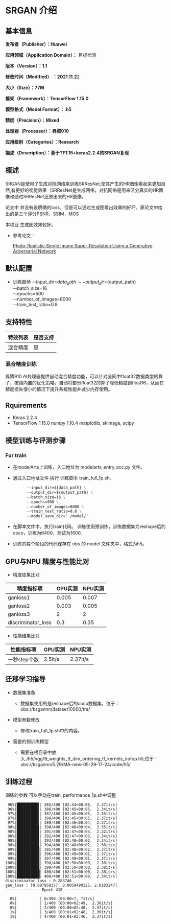 
# SRGAN 介绍

## 基本信息

**发布者（Publisher）：Huawei**

**应用领域（Application Domain）：** 目标检测

**版本（Version）：1.1**

**修改时间（Modified） ：2021.11.2**2

**大小（Size）：77M**

**框架（Framework）：TensorFlow 1.15.0**

**模型格式（Model Format）：.h5**

**精度（Precision）：Mixed**

**处理器（Processor）：昇腾910**

**应用级别（Categories）：Research**

**描述（Description）：基于TF1.15+keras2.2.4的SRGAN复现**

##  概述

SRGAN是使用了生成对抗网络来训练SRResNet,使其产生的HR图像看起来更加自然,有更好的视觉效果（SRResNet是生成网络，对抗网络是用来区分真实的HR图像和通过SRResNet还原出来的HR图像。

论文中 并没有说明确的loss，但是可以通过生成图看出效果的好坏。原论文中给出的是三个评分PSNR，SSIM，MOS

本项目 生成图效果较好。

+ 参考论文：

  [Photo-Realistic Single Image Super-Resolution Using a Generative Adversarial
Network](https://arxiv.org/pdf/1609.04802.pdf)

  




## 默认配置

+ 训练超参
        --input_dir=${data_path} \
        --output_dir=${output_path} \
        --batch_size=16 \
        --epochs=500 \
        --number_of_images=8000 \
        --train_test_ratio=0.8



##  支持特性

| 特效列表 | 是否支持 |
| -------- | -------- |
| 混合精度 | 是       |

### 混合精度训练

昇腾910 AI处理器提供自动混合精度功能，可以针对全网中float32数据类型的算子，按照内置的优化策略，自动将部分float32的算子降低精度到float16，从而在精度损失很小的情况下提升系统性能并减少内存使用。



## Rquirements

+ Keras 2.2.4
+ TensorFlow 1.15.0
numpy 1.10.4
matplotlib, skimage, scipy




## 模型训练与评测步骤

### For train

+ 在modelArts上训练，入口地址为 modelarts_entry_acc.py 文件。

+ 通过入口地址文件 执行 训练脚本 train_full_1p.sh。 

  ```python3.7 ./train.py \
        --input_dir=${data_path} \
        --output_dir=${output_path} \
        --batch_size=16 \
        --epochs=500 \
        --number_of_images=8000 \
        --train_test_ratio=0.8 \
        --model_save_dir='./model/'
  ```

+ 在脚本文件中，执行train代码。 训练使用预训练，训练数据集为reshape后的coco，训练为6400，测试为1600.

  

+ 训练的每个阶段的代码保存在 obs 的 model 文件夹中，格式为h5。






## GPU与NPU 精度与性能比对
- 精度结果比对

|精度指标项|GPU实测|NPU实测|
|---|---|---|
|ganloss1|0.005|0.007|
|ganloss2|0.003|0.005|
|ganloss3|2|2|
|discriminator_loss|0.3|0.35|

- 性能结果比对  

|性能指标项|GPU实测|NPU实测|
|---|---|---|
|一秒step个数|2.5it/s|2.37it/s|



## 迁移学习指导

+ 数据集准备

  + 数据集使用的是reshape后的coco数据集，位于：obs://ksgannn/dataset10000/tra/

+ 模型参数修改

  + 修改train_full_1p.sh中的内容。

+ 需要的预训练模型

  + 需要在根目录中放入./h5/vgg19_weights_tf_dim_ordering_tf_kernels_notop.h5,位于：obs://ksgannn/5.29/MA-new-05-29-17-24/code/h5/






## 训练过程

训练的参数 可以手动在train_performance_1p.sh中调整

```
 96%|█████████▋| 385/400 [02:44<00:06,  2.37it/s]
 96%|█████████▋| 386/400 [02:45<00:05,  2.34it/s]
 97%|█████████▋| 387/400 [02:45<00:05,  2.35it/s]
 97%|█████████▋| 388/400 [02:45<00:05,  2.37it/s]
 97%|█████████▋| 389/400 [02:46<00:04,  2.37it/s]
 98%|█████████▊| 390/400 [02:46<00:04,  2.35it/s]
 98%|█████████▊| 391/400 [02:47<00:03,  2.32it/s]
 98%|█████████▊| 392/400 [02:47<00:03,  2.34it/s]
 98%|█████████▊| 393/400 [02:48<00:02,  2.34it/s]
 98%|█████████▊| 394/400 [02:48<00:02,  2.36it/s]
 99%|█████████▉| 395/400 [02:48<00:02,  2.37it/s]
 99%|█████████▉| 396/400 [02:49<00:01,  2.37it/s]
 99%|█████████▉| 397/400 [02:49<00:01,  2.37it/s]
100%|█████████▉| 398/400 [02:50<00:00,  2.38it/s]
100%|█████████▉| 399/400 [02:50<00:00,  2.38it/s]
100%|██████████| 400/400 [02:51<00:00,  2.38it/s]
100%|██████████| 400/400 [02:51<00:00,  2.34it/s]
discriminator_loss : 0.283746
gan_loss : [0.007959357, 0.0059490325, 2.0103247]
--------------- Epoch 418 ---------------

  0%|          | 0/400 [00:00<?, ?it/s]
  0%|          | 1/400 [00:00<02:49,  2.36it/s]
  0%|          | 2/400 [00:00<02:48,  2.37it/s]
  1%|          | 3/400 [00:01<02:48,  2.36it/s]
  1%|          | 4/400 [00:01<02:46,  2.37it/s]


               